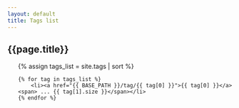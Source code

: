 ```yaml
---
layout: default
title: Tags list
---
```


<h2 class="post_title">{{page.title}}</h2>

<ul class="tag_box inline">
    {% assign tags_list = site.tags | sort %}

    {% for tag in tags_list %}
        <li><a href="{{ BASE_PATH }}/tag/{{ tag[0] }}">{{ tag[0] }}</a> <span> ... {{ tag[1].size }}</span></li>
    {% endfor %}
</ul>